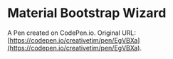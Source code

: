 # Material Bootstrap Wizard

A Pen created on CodePen.io. Original URL: [https://codepen.io/creativetim/pen/EgVBXa](https://codepen.io/creativetim/pen/EgVBXa).

